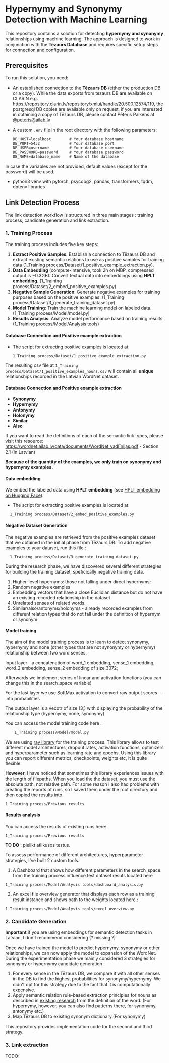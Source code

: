 # Hypernymy and Synonymy Detection with Machine Learning

This repository contains a solution for detecting **hypernymy and synonymy** relationships using machine learning. The approach is designed to work in conjunction with the **Tēzaurs Database** and requires specific setup steps for connection and configuration.

## Prerequisites

To run this solution, you need:
- An established connection to the **Tēzaurs DB** (either the production DB or a copy). While the data exports from tezaurs DB are available on CLARIN e.g. https://repository.clarin.lv/repository/xmlui/handle/20.500.12574/119, the postgresql DB copies are available only on request, if you are interested in obtaining a copy of Tēzaurs DB, please contact Pēteris Paikens at @peteris@ailab.lv
- A custom `.env` file in the root directory with the following parameters:

  ```plaintext
  DB_HOST=localhost        # Your database hostname
  DB_PORT=5432             # Your database port
  DB_USER=username         # Your database username
  DB_PASSWORD=password     # Your database password
  DB_NAME=database_name    # Name of the database
  ```
In case the variables are not provided, default values (except for the password) will be used.
- python3 venv with pytorch, psycopg2, pandas, transformers, tqdm, dotenv libraries

## Link Detection Process

The link detection workflow is structured in three main stages : training process, candidate generation and link extraction. 

### 1. Training Process

The training process includes five key steps:

1. **Extract Positive Samples**: Establish a connection to Tēzaurs DB and extract existing semantic relations to use as positive samples for training data (1_Training process/Dataset/1_positive_example_extraction.py).
2. **Data Embedding** (compute-intensive, took 2h on MBP, compressed output is ~0.3GB): Convert textual data into embeddings using **HPLT embedding**. (1_Training process/Dataset/2_embed_positive_examples.py)
3. **Negative Sample Generation**: Generate negative examples for training purposes based on the positive examples. (1_Training process/Dataset/3_generate_training_dataset.py)
4. **Model Training**: Train the machine learning model on labeled data. (1_Training process/Model/model.py)
5. **Results Analysis**: Analyze model performance based on training results. (1_Training process/Model/Analysis tools)

#### Database Connection and Positive example extraction 

- The script for extracting positive examples is located at:

  ```plaintext
  1_Training process/Dataset/1_positive_example_extraction.py
  
The resulting csv file at `1_Training process/Dataset/1_positive_examples_nouns.csv` will contain all **unique** relationships recorded in the Latvian WordNet dataset. 

#### Database Connection and Positive example extraction 

- **Synonymy**
- **Hypernymy**
- **Antonymy**
- **Holonymy**
- **Similar**
- **Also**

If you want to read the definitions of each of the semantic link types, please visit this resource: 
https://wordnet.ailab.lv/data/documents/WordNet_vadlīnijas.pdf   - Section 2.1 (In Latvian)

**Because of the quantity of the examples, we only train on synonymy and hypernymy examples.**


#### Data embedding 

We embed the labeled data using **HPLT embedding** (see [HPLT embedding on Hugging Face](https://huggingface.co/HPLT/hplt_bert_base_lv)).

- The script for extracting positive examples is located at:
```plaintext
  1_Training process/Dataset/2_embed_positive_examples.py
```


#### Negative Dataset Generation 

The negative examples are retrieved from the positive examples dataset that we obtained in the initial phase from Tēzaurs DB. 
To add negative examples to your dataset, run this file :
```plaintext
  1_Training process/Dataset/3_generate_training_dataset.py
```

During the research phase, we have discovered several different strategies for building the training dataset, speficically negative training data. 

1. Higher-level hypernyms: those not falling under direct hypernyms;
2. Random negative examples
3. Embedding vectors that have a close Euclidian distance but do not have an existing recorded relationship in the dataset
4. Unrelated senses of related words.
5. Similar/also/antonyms/holonyms - already recorded examples from different relation types that do not fall under the definition of hypernym or synonym 

#### Model training

The aim of the model training process is to learn to detect synonymy, hypernymy and none (other types that are not synonymy or hypernymy) relationship between two word senses.  

Input layer - a concatenation of word_1 embedding, sense_1 embedding, word_2 embedding, sense_2 embedding of size 3072;

Afterwards we implement series of linear and activation functions (you can change this in the search_space variable)

For the last layer we use SoftMax activation to convert raw output scores — into probabilities 

The output layer is a vecotr of size (3,) with displaying the probability of the relationship type (hypernymy, none, synonymy)

You can access the model training code here : 

```plaintext
    1_Training process/Model/model.py
```

We are using [ray library](https://docs.ray.io/en/latest/index.html) for the training process.  This library allows to test different model architectures, dropout rates, activation functions, optimizers and hyperparameter such as learning rate and epochs. Using this library you can report different metrics, checkpoints, weights etc, it is quite flexible.

**However**, I have noticed that sometimes this library experiences issues with the length of filepaths. When you load the the dataset, you must use the absolute path, not relative path. For some reason I also had problems with creating the reports of runs, so I saved them under the root directory and then copied the results into  
```plaintext
1_Training process/Previous results
```
#### Results analysis
You can access the results of existing runs here: 
```plaintext
1_Training process/Previous results
```
**TO DO** : pielikt atlikusos testus. 

To assess performance of different architectures, hyperparameter strategies, I've built 2 custom tools. 
1. A Dashboard that shows how different parameters in the search_space from the training process influence test dataset resuts located here 
```plaintext
1_Training process/Model/Analysis tools/dashboard_analysis.py
```
2. An excel file overview generator that displays each row as a training result instance and shows path to the weights located here : 
```plaintext
1_Training process/Model/Analysis tools/excel_overview.py
```
### 2. Candidate Generation

**Important** if you are using embeddings for semantic detection tasks in Latvian, I don't recommend considering (? missing ?)

Once we have trained the model to predict hypernymy, synonymy or other relationships, we can now apply the model to expansion of the WordNet. During the experimentation phase we mainly considered 3 strategies for synonymy or hypernymy candidate generation : 
1. For every sense in the Tēzaurs DB, we compare it with all other senses in the DB to find the highest probabilities for synonymy/hypernymy. We didn't opt for this strategy due to the fact that it is computationally expensive. 
2. Apply semantic relation rule-based extraction principles for nouns as described in [existing research](http://www.semti-kamols.lv/doc_upl/Kamols-Liepaja-raksts.pdf) from the definition of the word. (For hypernymy, however, you can also find patterns there, for synonymy, antonymy etc.)
3. Map Tēzaurs DB to exisitng synonym dictionary.(For synonymy)

This repository provides implementation code for the second and third strategy.  
### 3. Link extraction

TODO: 
  




